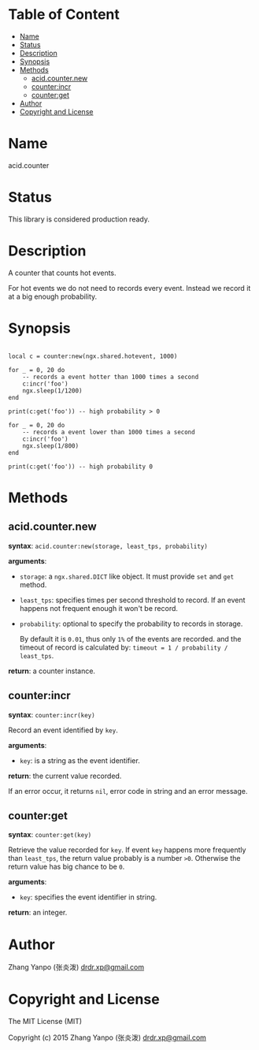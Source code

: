 <!-- START doctoc generated TOC please keep comment here to allow auto update -->
<!-- DON'T EDIT THIS SECTION, INSTEAD RE-RUN doctoc TO UPDATE -->
#   Table of Content

- [Name](#name)
- [Status](#status)
- [Description](#description)
- [Synopsis](#synopsis)
- [Methods](#methods)
  - [acid.counter.new](#acidcounternew)
  - [counter:incr](#counterincr)
  - [counter:get](#counterget)
- [Author](#author)
- [Copyright and License](#copyright-and-license)

<!-- END doctoc generated TOC please keep comment here to allow auto update -->


#   Name

acid.counter

#   Status

This library is considered production ready.

#   Description

A counter that counts hot events.

For hot events we do not need to records every event.
Instead we record it at a big enough probability.


#   Synopsis

```

local c = counter:new(ngx.shared.hotevent, 1000)

for _ = 0, 20 do
    -- records a event hotter than 1000 times a second
    c:incr('foo')
    ngx.sleep(1/1200)
end

print(c:get('foo')) -- high probability > 0

for _ = 0, 20 do
    -- records a event lower than 1000 times a second
    c:incr('foo')
    ngx.sleep(1/800)
end

print(c:get('foo')) -- high probability 0
```


#   Methods

##  acid.counter.new

**syntax**:
`acid.counter:new(storage, least_tps, probability)`

**arguments**:

-   `storage`:
    a `ngx.shared.DICT` like object.
    It must provide `set` and `get` method.

-   `least_tps`:
    specifies times per second threshold to record.
    If an event happens not frequent enough it won't be record.

-   `probability`:
    optional to specify the probability to records in storage.

    By default it is `0.01`, thus only `1%` of the events are recorded.
    and the timeout of record is calculated by:
    `timeout = 1 / probability / least_tps`.

**return**:
a counter instance.


##  counter:incr

**syntax**:
`counter:incr(key)`

Record an event identified by `key`.

**arguments**:

-   `key`:
    is a string as the event identifier.

**return**:
the current value recorded.

If an error occur, it returns `nil`, error code in string and an error message.



##  counter:get

**syntax**:
`counter:get(key)`

Retrieve the value recorded for `key`.
If event `key` happens more frequently than `least_tps`,
the return value probably is a number `>0`.
Otherwise the return value has big chance to be `0`.

**arguments**:

-   `key`:
    specifies the event identifier in string.

**return**:
an integer.


#   Author

Zhang Yanpo (张炎泼) <drdr.xp@gmail.com>

#   Copyright and License

The MIT License (MIT)

Copyright (c) 2015 Zhang Yanpo (张炎泼) <drdr.xp@gmail.com>

